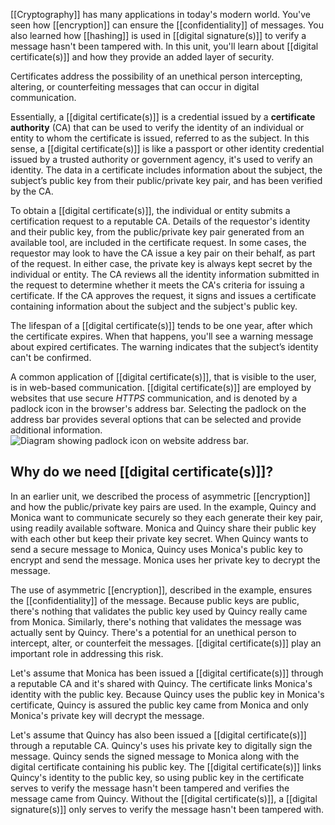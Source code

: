 [[Cryptography]] has many applications in today's modern world. You've seen how [[encryption]] can ensure the [[confidentiality]] of messages. You also learned how [[hashing]] is used in [[digital signature(s)]] to verify a message hasn't been tampered with. In this unit, you'll learn about [[digital certificate(s)]] and how they provide an added layer of security.

Certificates address the possibility of an unethical person intercepting, altering, or counterfeiting messages that can occur in digital communication.

Essentially, a [[digital certificate(s)]] is a credential issued by a **certificate authority** (CA) that can be used to verify the identity of an individual or entity to whom the certificate is issued, referred to as the subject. In this sense, a [[digital certificate(s)]] is like a passport or other identity credential issued by a trusted authority or government agency, it's used to verify an identity. The data in a certificate includes information about the subject, the subject’s public key from their public/private key pair, and has been verified by the CA.

To obtain a [[digital certificate(s)]], the individual or entity submits a certification request to a reputable CA. Details of the requestor's identity and their public key, from the public/private key pair generated from an available tool, are included in the certificate request. In some cases, the requestor may look to have the CA issue a key pair on their behalf, as part of the request. In either case, the private key is always kept secret by the individual or entity. The CA reviews all the identity information submitted in the request to determine whether it meets the CA's criteria for issuing a certificate. If the CA approves the request, it signs and issues a certificate containing information about the subject and the subject's public key.

The lifespan of a [[digital certificate(s)]] tends to be one year, after which the certificate expires. When that happens, you'll see a warning message about expired certificates. The warning indicates that the subject’s identity can't be confirmed.

A common application of [[digital certificate(s)]], that is visible to the user, is in web-based communication. [[digital certificate(s)]] are employed by websites that use secure _HTTPS_ communication, and is denoted by a padlock icon in the browser's address bar. Selecting the padlock on the address bar provides several options that can be selected and provide additional information.![Diagram showing padlock icon on website address bar.](https://learn.microsoft.com/en-us/training/wwl-sci/describe-concepts-of-cryptography/media/digital-certificates-step-1-inline.png)
## Why do we need [[digital certificate(s)]]?
In an earlier unit, we described the process of asymmetric [[encryption]] and how the public/private key pairs are used. In the example, Quincy and Monica want to communicate securely so they each generate their key pair, using readily available software. Monica and Quincy share their public key with each other but keep their private key secret. When Quincy wants to send a secure message to Monica, Quincy uses Monica's public key to encrypt and send the message. Monica uses her private key to decrypt the message.

The use of asymmetric [[encryption]], described in the example, ensures the [[confidentiality]] of the message. Because public keys are public, there's nothing that validates the public key used by Quincy really came from Monica. Similarly, there's nothing that validates the message was actually sent by Quincy. There's a potential for an unethical person to intercept, alter, or counterfeit the messages. [[digital certificate(s)]] play an important role in addressing this risk.

Let's assume that Monica has been issued a [[digital certificate(s)]] through a reputable CA and it's shared with Quincy. The certificate links Monica's identity with the public key. Because Quincy uses the public key in Monica's certificate, Quincy is assured the public key came from Monica and only Monica's private key will decrypt the message.

Let's assume that Quincy has also been issued a [[digital certificate(s)]] through a reputable CA. Quincy's uses his private key to digitally sign the message. Quincy sends the signed message to Monica along with the digital certificate containing his public key. The [[digital certificate(s)]] links Quincy's identity to the public key, so using public key in the certificate serves to verify the message hasn't been tampered and verifies the message came from Quincy. Without the [[digital certificate(s)]], a [[digital signature(s)]] only serves to verify the message hasn't been tampered with.